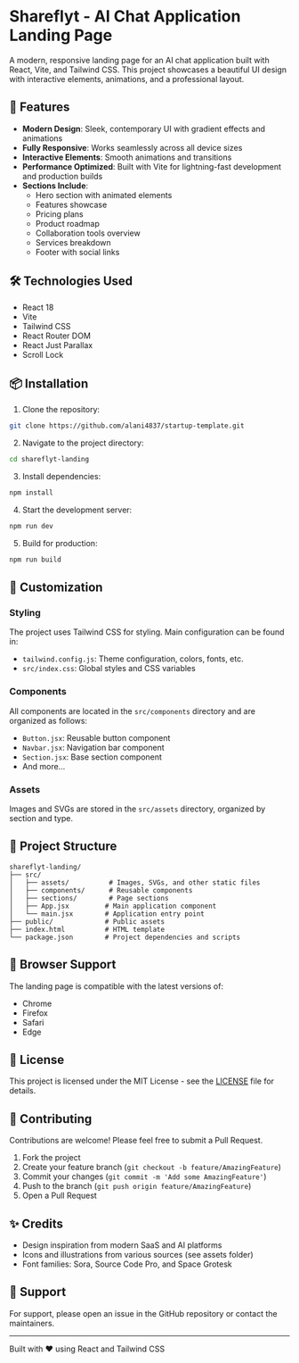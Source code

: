 # Shareflyt - AI Chat Application Landing Page

A modern, responsive landing page for an AI chat application built with React, Vite, and Tailwind CSS. This project showcases a beautiful UI design with interactive elements, animations, and a professional layout.


## 🚀 Features

- **Modern Design**: Sleek, contemporary UI with gradient effects and animations
- **Fully Responsive**: Works seamlessly across all device sizes
- **Interactive Elements**: Smooth animations and transitions
- **Performance Optimized**: Built with Vite for lightning-fast development and production builds
- **Sections Include**:
  - Hero section with animated elements
  - Features showcase
  - Pricing plans
  - Product roadmap
  - Collaboration tools overview
  - Services breakdown
  - Footer with social links

## 🛠️ Technologies Used

- React 18
- Vite
- Tailwind CSS
- React Router DOM
- React Just Parallax
- Scroll Lock

## 📦 Installation

1. Clone the repository:
```bash
git clone https://github.com/alani4837/startup-template.git
```

2. Navigate to the project directory:
```bash
cd shareflyt-landing
```

3. Install dependencies:
```bash
npm install
```

4. Start the development server:
```bash
npm run dev
```

5. Build for production:
```bash
npm run build
```

## 🎨 Customization

### Styling

The project uses Tailwind CSS for styling. Main configuration can be found in:
- `tailwind.config.js`: Theme configuration, colors, fonts, etc.
- `src/index.css`: Global styles and CSS variables

### Components

All components are located in the `src/components` directory and are organized as follows:
- `Button.jsx`: Reusable button component
- `Navbar.jsx`: Navigation bar component
- `Section.jsx`: Base section component
- And more...

### Assets

Images and SVGs are stored in the `src/assets` directory, organized by section and type.

## 🔧 Project Structure

```
shareflyt-landing/
├── src/
│   ├── assets/          # Images, SVGs, and other static files
│   ├── components/      # Reusable components
│   ├── sections/        # Page sections
│   ├── App.jsx         # Main application component
│   └── main.jsx        # Application entry point
├── public/             # Public assets
├── index.html          # HTML template
└── package.json        # Project dependencies and scripts
```

## 📱 Browser Support

The landing page is compatible with the latest versions of:
- Chrome
- Firefox
- Safari
- Edge

## 📄 License

This project is licensed under the MIT License - see the [LICENSE](LICENSE) file for details.

## 🤝 Contributing

Contributions are welcome! Please feel free to submit a Pull Request.

1. Fork the project
2. Create your feature branch (`git checkout -b feature/AmazingFeature`)
3. Commit your changes (`git commit -m 'Add some AmazingFeature'`)
4. Push to the branch (`git push origin feature/AmazingFeature`)
5. Open a Pull Request

## ✨ Credits

- Design inspiration from modern SaaS and AI platforms
- Icons and illustrations from various sources (see assets folder)
- Font families: Sora, Source Code Pro, and Space Grotesk

## 🚨 Support

For support, please open an issue in the GitHub repository or contact the maintainers.

---

Built with ❤️ using React and Tailwind CSS
